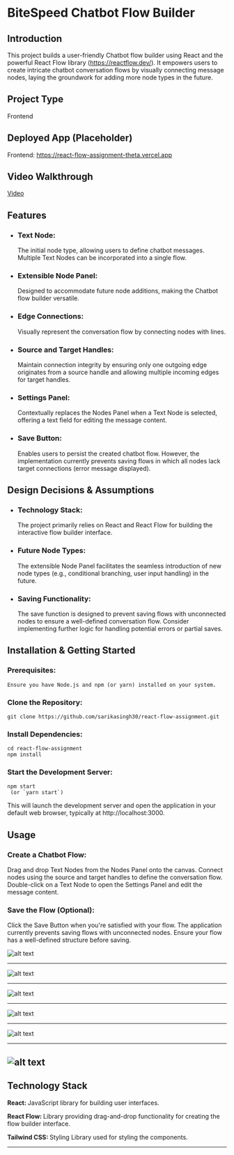 # BiteSpeed Chatbot Flow Builder

## Introduction

This project builds a user-friendly Chatbot flow builder using React and the powerful React Flow library (https://reactflow.dev/). It empowers users to create intricate chatbot conversation flows by visually connecting message nodes, laying the groundwork for adding more node types in the future.

## Project Type

  Frontend

## Deployed App (Placeholder)
 Frontend: https://react-flow-assignment-theta.vercel.app


## Video Walkthrough

[Video](./react-flow-pro.mp4)


## Features

- ### Text Node:
     The initial node type, allowing users to define chatbot messages. Multiple Text Nodes can be incorporated into a single flow.
- ### Extensible Node Panel: 
     Designed to accommodate future node additions, making the Chatbot flow builder versatile.
- ### Edge Connections: 
     Visually represent the conversation flow by connecting nodes with lines.
- ### Source and Target Handles: 
     Maintain connection integrity by ensuring only one outgoing edge originates from a source handle and allowing multiple incoming edges for target handles.
- ### Settings Panel: 
     Contextually replaces the Nodes Panel when a Text Node is selected, offering a text field for editing the message content.
- ### Save Button: 
     Enables users to persist the created chatbot flow. However, the implementation currently prevents saving flows in which all nodes lack target connections (error message displayed).
     
## Design Decisions & Assumptions

- ### Technology Stack: 
    The project primarily relies on React and React Flow for building the interactive flow builder interface.
- ### Future Node Types: 
    The extensible Node Panel facilitates the seamless introduction of new node types (e.g., conditional branching, user input handling) in the future.
- ### Saving Functionality: 
    The save function is designed to prevent saving flows with unconnected nodes to ensure a well-defined conversation flow. Consider implementing further logic for handling potential errors or partial saves.


## Installation & Getting Started

### Prerequisites: 
    Ensure you have Node.js and npm (or yarn) installed on your system.
### Clone the Repository:
```
git clone https://github.com/sarikasingh30/react-flow-assignment.git

```

### Install Dependencies:

```
cd react-flow-assignment
npm install
```

### Start the Development Server:
```
npm start
 (or `yarn start`)

```

This will launch the development server and open the application in your default web browser, typically at http://localhost:3000.


## Usage

### Create a Chatbot Flow:
Drag and drop Text Nodes from the Nodes Panel onto the canvas.
Connect nodes using the source and target handles to define the conversation flow.
Double-click on a Text Node to open the Settings Panel and edit the message content.
### Save the Flow (Optional):
Click the Save Button when you're satisfied with your flow.
The application currently prevents saving flows with unconnected nodes. Ensure your flow has a well-defined structure before saving.

![alt text](image.png)

---

![alt text](image-1.png)

---

![alt text](image-2.png)

---

![alt text](image-3.png)

---
![alt text](image-4.png)

---
![alt text](image-5.png)
---

## Technology Stack
<b>React: </b> JavaScript library for building user interfaces.

<b>React Flow: </b> Library providing drag-and-drop functionality for creating the flow builder interface.

<b>Tailwind CSS: </b> Styling Library used for styling the components.

--- 